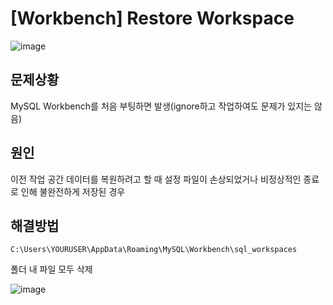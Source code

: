 # [Workbench] Restore Workspace
![image](https://github.com/GYUNGAEEEE/Troubleshooting/assets/158580466/19fdc987-f3f4-4109-b32b-b19354ac0793)

## 문제상황
MySQL Workbench를 처음 부팅하면 발생(ignore하고 작업하여도 문제가 있지는 않음)

## 원인
이전 작업 공간 데이터를 복원하려고 할 때 설정 파일이 손상되었거나 비정상적인 종료로 인해 불완전하게 저장된 경우

## 해결방법
```
C:\Users\YOURUSER\AppData\Roaming\MySQL\Workbench\sql_workspaces
```
폴더 내 파일 모두 삭제

![image](https://github.com/GYUNGAEEEE/Troubleshooting/assets/158580466/b60a6172-a870-4353-971b-c1464377ae8e)
